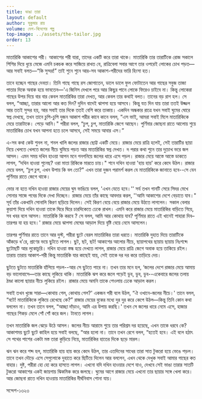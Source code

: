```yaml
--- 
title: ভাঙা তারা 
layout: default
author: সুকুমার রায়
volume: দেশ-বিদেশের গল্প
top-image: ../assets/the-tailor.jpg
order: 13
---
```



মাতারিকি আকাশের পরী। আকাশের পরী যারা, তাদের একটি করে তারা থাকে। মাতারিকি তার তারাটিকে রােজ সকালে শিশির দিয়ে ধুয়ে মেজে এমনি চকচক করে সাজিয়ে রাখত যে, রাত্রিবেলা সবার আগে তার ওপরেই লােকের চোখ পড়ত—আর সবাই বলত—“কি সুন্দর!” তাই শুনে শুনে আর-সব আকাশ-পরীদের ভারি হিংসা হত। 

তানে হচ্ছেন গাছের দেবতা। তিনি গাছে গাছে রস জোগাতেন, ডালে ডালে ফুল ফোটাতেন আর গাছের সবুজ তাজা পাতার দিকে অবাক হয়ে ভাবতেন—'এ জিনিস দেখলে পরে আর কিছুর পানে লােকে ফিরেও চাইবে না। কিন্তু লােকেরা গাছের উপর দিয়ে বার বার কেবল মাতারিকির তারা দেখত, আর কেবল তার কথাই বলত। তানের বড় রাগ হল। সে বলল, “আচ্ছা, তারার আলাে আর কত দিন? দুদিন বাদেই ঝাপসা হয়ে আসবে। কিন্তু যত দিন যায় তারা ততই উজ্জল আর ততই সুন্দর হয়, আর সবাই তার দিকে ততই বেশি করে তাকায়। একদিন অন্ধকার রাত্রে যখন সবাই ঘুমের ঘােরে স্বপ্ন দেখছে, তখন তানে চুপি-চুপি দুজন আকাশ পরীর কানে কানে বলল, “এস ভাই, আমরা সবাই মিলে মাতারিকিকে মেরে তারাটাকে। পেড়ে আনি।" পরীরা বলল, “চুপ, চুপ, মাতারিকি জেগে আছেন। পুর্ণিমার জোছনা রাতে আলােয় শুয়ে মাতারিকির চোখ যখন আপনা হতে চলে আসবে, সেই সময়ে আবার এস।” 

এ-সব কথা কেউ শুনল না, শনল খালি জলের রাজার ছােট্ট একটি মেয়ে। রাজার মেয়ে রাত্রি হলেই, সেই তারাটির ছায়া নিয়ে খেলতে খেলতে জলের নীচে ঘুমিয়ে পড়ত আর মাতারিকির স্বপ্ন দেখত। দ পরার কথা শুনে তার দুচোখ ভরে জল আসল। 
এমন সময় দখিন হাওয়া আপন মনে গনগনিয়ে জলের ধারে এসে পড়ল। রাজার মেয়ে আস্তে আস্তে ডাকতে লাগল, “দখিন হাওয়া শুনেছ? ওরা মাতা রিকিকে মারতে চায়।" শনে দখিন হাওয়া 'হায় হায়' করে কেদে উঠল। রাজার মেয়ে বলল, “চুপ চুপ, এখন উপায় কি বল তাে?" এখন তারা দুজন পরামর্শ করল যে মাতারিকিকে জানাতে হবে--সে যেন পূর্ণিমার রাতে জেগে থাকে। 

ভাের না হতে দখিন হাওয়া রাজার মেয়ের ঘুম ভাঙিয়ে বলল, 'এখন যেতে হবে।'' সর্য তখন গানটি সেরে সিদর মেখে সােনার সাজে পবের দিকে দেখা দিচ্ছেন। রাজার মেয়ে তাঁর কাছে আবদার করল, ''আমি আকাশের দেশে বেড়াতে যাব।" সূর্য তাঁর একখানি সোনালি কিরণ ছড়িয়ে দিলেন। সেই কিরণ বেয়ে বেয়ে রাজার মেয়ে উঠতে লাগলেন। সকাল বেলার কুয়াশা দিয়ে দখিন হাওয়া তাকে ঘিরে ঘিরে চারদিকেতে ঢেকে রাখল। এমনি করে রাজার মেয়ে মাতারিকির বাড়িতে গিয়ে, সব খবর বলে আসল। মাতারিকি কি করবে ? সে বলল, আমি আর কোথায় যাব? পূর্ণিমার রাতে এই খানেই পাহারা দিব–তারপর যা হয় হবে।' 
রাজার মেয়ে ঝাপসা মেঘের আড়াল দিয়ে বৃষ্টি বেয়ে নেমে আসলেন। 

তারপর পুর্ণিমার রাতে তানে আর দুস্ট, পরীরা ছুটে বেরল মাতারিকির তারা ধরতে। মাতারিকি দুহাত দিয়ে তারাটিকে আঁকড়ে ধ'রে, প্রাণের ভয়ে ছুটতে লাগল। ছুট, ছট, ছট! আকাশের আলাের নীচে, ছায়াপথের ছায়ায় ছায়ায় নিঃশব্দে ছুটোছটি আর লুকোচুরি। দখিন হাওয়া স্তন্ধ হয়ে দেখতে লাগল, রাজার মেয়ে রাত্রি জেগে অবাক হয়ে তাকিয়ে রইল। তারায় তারায় আকাশ-পরী কিন্তু মাতারিকি যার কাছেই যায়, সেই তাকে দর দর করে তাড়িয়ে দেয়। 

ছুটতে ছুটতে মাতারিকি হাঁপিয়ে পড়ল--আর সে ছুটতে পারে না। তখন তার মনে হল, ‘জলের দেশে রাজার মেয়ে আমায় বড় ভালােবাসে—তার কাছে লুকিয়ে থাকি। মাতারিকি ঝপ করে জলে পড়েই ডুব, ডুব, ডুব--একেবারে জলের তলায় ঠাণ্ডা কালাে ছায়ার নীচে লুকিয়ে রইল। রাজার মেয়ে অমনি তাকে শেওলায় ঢেকে আড়াল করল। 

সবাই তখন খুজে সারা—কোথায় গেল, কোথায় গেল?' একজন পরী বলে উঠল, “ঐ ওখানে-জলের নীচে।' তানে বলল, “বটে! মাতারিকিকে লুকিয়ে রেখেছে কে?” রাজার মেয়ের বুকের মধ্যে দুর দুর করে কেপে উঠল—কিন্তু তিনি কোন কথা বললেন না। তখন তানে বলল, “আচ্ছা দাঁড়াও, আমি এর উপায় করছি।' তখন সে জলের ধারে নেমে এসে, হাজার গাছের শিকড় মেলে শোঁ শোঁ করে জল। টানতে লাগল। 

তখন মাতারিকি জল ঝেড়ে উঠে আসল। জলের নীচে আরামে শুয়ে তার পরিশ্রম দর হয়েছে, এখন তাকে ধরবে কে? আকাশময় ছুটে ছুটে কাহিল হয়ে সবাই বলছে, “আর হলাে না। তানে তখন রেগে বলল, “হতেই হবে। এই বলে হঠাৎ সে পথের পাশের একটা মস্ত তারা কুড়িয়ে নিয়ে, মাতারিকির হাতের দিকে ছড়ে মারল। 

ঝন ঝন করে শব্দ হল, মাতারিকি হায় হায় করে কেদে উঠল, তার এতদিনের সাধের তারা সাত টুকরাে হয়ে ভেঙে পড়ল। তানে তখন দৌড়ে এসে সেগুলােকে দুহাতে করে ছিটিয়ে দিলেন আর বললেন, এখন থেকে দেখুক সবাই আমার গাছের কত বাহার। দুষ্ট, পরীরা হাে হাে করে হাসতে লাগল। 
এখনাে যদি দখিন হাওয়ার দেশে যাও, দেখবে সেই ভাঙা তারার সাতটি টুকরাে আকাশের একই জায়গায় ঝিকমিক করে জলছে। ঘুমের আগে রাজার মেয়ে এখনাে তার ছায়ার সঙ্গে খেলা করে। আর জোছনা রাতে দখিন হাওয়ায় মাতারিকির দীর্ঘনিবাস শােনা যায়। 

সন্দেশ-১৩২৩ 
